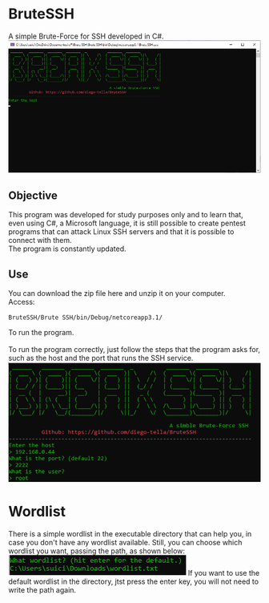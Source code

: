 # BruteSSH
A simple Brute-Force for SSH developed in C#.<br>
<img src="images/pic1.png" >

## Objective
This program was developed for study purposes only and to learn that, even using C#, a Microsoft language, it is still possible to create pentest programs that can attack Linux SSH servers and that it is possible to connect with them.<br>
The program is constantly updated.

## Use
You can download the zip file here and unzip it on your computer. 
<br>Access:
```
BruteSSH/Brute SSH/bin/Debug/netcoreapp3.1/
```
To run the program.<br><br>
To run the program correctly, just follow the steps that the program asks for, such as the host and the port that runs the SSH service.
<img src="images/default.png" >
<br>
<h1>Wordlist</h1>
There is a simple wordlist in the executable directory that can help you, in case you don't have any wordlist available. Still, you can choose which wordlist you want, passing the path, as shown below:
<img src="images/wordlist.png" >
If you want to use the default wordlist in the directory, jtst press the enter key, you will not need to write the path again.
